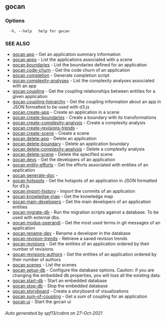 ## gocan



### Options

```
  -h, --help   help for gocan
```

### SEE ALSO

* [gocan app](gocan_app.md)	 - Get an application summary information
* [gocan apps](gocan_apps.md)	 - List the applications associated with a scene
* [gocan boundaries](gocan_boundaries.md)	 - List the boundaries defined for an application
* [gocan code-churn](gocan_code-churn.md)	 - Get the code churn of an application
* [gocan completion](gocan_completion.md)	 - Generate completion script
* [gocan complexity-analyses](gocan_complexity-analyses.md)	 - List the complexity analyses associated with an app
* [gocan coupling](gocan_coupling.md)	 - Get the coupling relationships between entities for a given application
* [gocan coupling-hierarchy](gocan_coupling-hierarchy.md)	 - Get the coupling information about an app in JSON formatted to be used with d3.js
* [gocan create-app](gocan_create-app.md)	 - Create an application in a scene
* [gocan create-boundaries](gocan_create-boundaries.md)	 - Create a boundary with its transformations
* [gocan create-complexity-analysis](gocan_create-complexity-analysis.md)	 - Create a complexity analysis
* [gocan create-revisions-trends](gocan_create-revisions-trends.md)	 - 
* [gocan create-scene](gocan_create-scene.md)	 - Create a scene
* [gocan delete-app](gocan_delete-app.md)	 - Delete an application
* [gocan delete-boundary](gocan_delete-boundary.md)	 - Delete an application boundary
* [gocan delete-complexity-analysis](gocan_delete-complexity-analysis.md)	 - Delete a complexity analysis
* [gocan delete-scene](gocan_delete-scene.md)	 - Delete the specified scene
* [gocan devs](gocan_devs.md)	 - Get the developers of an application
* [gocan entity-efforts](gocan_entity-efforts.md)	 - Get the efforts associated with entities of an application
* [gocan generate-doc](gocan_generate-doc.md)	 - 
* [gocan hotspots](gocan_hotspots.md)	 - Get the hotspots of an application in JSON formatted for d3.js
* [gocan import-history](gocan_import-history.md)	 - Import the commits of an application
* [gocan knowledge-map](gocan_knowledge-map.md)	 - Get the knowledge map
* [gocan main-developers](gocan_main-developers.md)	 - Get the main developers of an application entities
* [gocan migrate-db](gocan_migrate-db.md)	 - Run the migration scripts against a database. To be used with external dbs.
* [gocan modus-operandi](gocan_modus-operandi.md)	 - Get the most used terms in git messages of an application
* [gocan rename-dev](gocan_rename-dev.md)	 - Rename a developer in the database
* [gocan revision-trends](gocan_revision-trends.md)	 - Retrieve a saved revision trends
* [gocan revisions](gocan_revisions.md)	 - Get the entities of an application ordered by their number of revisions
* [gocan revisions-authors](gocan_revisions-authors.md)	 - Get the entities of an application ordered by their number of authors
* [gocan scenes](gocan_scenes.md)	 - List the scenes
* [gocan setup-db](gocan_setup-db.md)	 - Configure the database options. Caution: if you are changing the embedded db properties, you will lose all the existing data.
* [gocan start-db](gocan_start-db.md)	 - Start an embedded database
* [gocan stop-db](gocan_stop-db.md)	 - Stop the embedded database
* [gocan storyboard](gocan_storyboard.md)	 - Create a storyboard of visualizations
* [gocan sum-of-coupling](gocan_sum-of-coupling.md)	 - Get a sum of coupling for an application
* [gocan ui](gocan_ui.md)	 - Start the gocan ui

###### Auto generated by spf13/cobra on 27-Oct-2021

